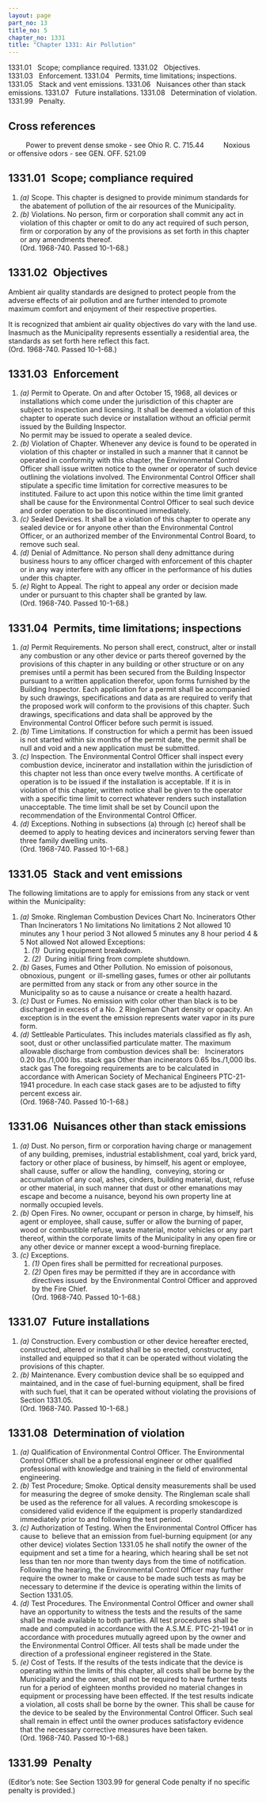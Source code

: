 ```yaml
---
layout: page
part_no: 13
title_no: 5
chapter_no: 1331
title: "Chapter 1331: Air Pollution"
---
```


1331.01   Scope; compliance required.
1331.02   Objectives.
1331.03   Enforcement.
1331.04   Permits, time limitations; inspections.
1331.05   Stack and vent emissions.
1331.06   Nuisances other than stack emissions.
1331.07   Future installations.
1331.08   Determination of violation.
1331.99   Penalty.

## Cross references

         Power to prevent dense smoke - see Ohio R. C. 715.44
         Noxious or offensive odors - see GEN. OFF.
521.09

## 1331.01   Scope; compliance required

1. _(a)_ Scope. This chapter is designed to provide minimum standards for the
abatement of pollution of the air resources of the Municipality.
2. _(b)_ Violations. No person, firm or corporation shall commit any act in
violation of this chapter or omit to do any act required of such person, firm
or corporation by any of the provisions as set forth in this chapter or any
amendments thereof.  
(Ord. 1968-740. Passed 10-1-68.)

## 1331.02   Objectives

Ambient air quality standards are designed to protect people from the
adverse effects of air pollution and are further intended to promote maximum
comfort and enjoyment of their respective properties.

It is recognized that ambient air quality objectives do vary with the land
use. Inasmuch as the Municipality represents essentially a residential area,
the standards as set forth here reflect this fact.  
(Ord. 1968-740. Passed 10-1-68.)

## 1331.03   Enforcement

1. _(a)_ Permit to Operate. On and after October 15, 1968, all devices or
installations which come under the jurisdiction of this chapter are subject to
inspection and licensing. It shall be deemed a violation of this chapter to
operate such device or installation without an official permit issued by the
Building Inspector.  
No permit may be issued to operate a sealed device.
2. _(b)_ Violation of Chapter. Whenever any device is found to be operated in
violation of this chapter or installed in such a manner that it cannot be
operated in conformity with this chapter, the Environmental Control Officer
shall issue written notice to the owner or operator of such device outlining
the violations involved. The Environmental Control Officer shall stipulate a
specific time limitation for corrective measures to be instituted. Failure to
act upon this notice within the time limit granted shall be cause for the
Environmental Control Officer to seal such device and order operation to be
discontinued immediately.
3. _(c)_ Sealed Devices. It shall be a violation of this chapter to operate any
sealed device or for anyone other than the Environmental Control Officer, or an
authorized member of the Environmental Control Board, to remove such seal.
4. _(d)_ Denial of Admittance. No person shall deny admittance during business
hours to any officer charged with enforcement of this chapter or in any way
interfere with any officer in the performance of his duties under this chapter.
5. _(e)_ Right to Appeal. The right to appeal any order or decision made under
or pursuant to this chapter shall be granted by law.  
(Ord. 1968-740. Passed 10-1-68.)

## 1331.04   Permits, time limitations; inspections

1. _(a)_ Permit Requirements. No person shall erect, construct, alter or
install any combustion or any other device or parts thereof governed by the
provisions of this chapter in any building or other structure or on any
premises until a permit has been secured from the Building Inspector pursuant
to a written application therefor, upon forms furnished by the Building
Inspector. Each application for a permit shall be accompanied by such drawings,
specifications and data as are required to verify that the proposed work will
conform to the provisions of this chapter. Such drawings, specifications and
data shall be approved by the Environmental Control Officer before such permit
is issued.
2. _(b)_ Time Limitations. If construction for which a permit has been issued
is not started within six months of the permit date, the permit shall be null
and void and a new application must be submitted.
3. _(c)_ Inspection. The Environmental Control Officer shall inspect every
combustion device, incinerator and installation within the jurisdiction of this
chapter not less than once every twelve months. A certificate of operation is
to be issued if the installation is acceptable. If it is in violation of this
chapter, written notice shall be given to the operator with a specific time
limit to correct whatever renders such installation unacceptable. The time
limit shall be set by Council upon the recommendation of the Environmental
Control Officer.
4. _(d)_ Exceptions. Nothing in subsections (a) through (c) hereof shall be
deemed to apply to heating devices and incinerators serving fewer than three
family dwelling units.  
(Ord. 1968-740. Passed 10-1-68.)

## 1331.05   Stack and vent emissions

The following limitations are to apply for emissions from any stack or vent
within the  Municipality:

1. _(a)_ Smoke.
Ringleman                  Combustion Devices
Chart No.   Incinerators   Other Than Incinerators
1           No limitations No limitations
2           Not allowed    10 minutes any 1 hour period
3           Not allowed    5 minutes any 8 hour period
4 & 5       Not allowed    Not allowed
Exceptions:
    1. _(1)_  During equipment breakdown.
    2. _(2)_  During initial firing from complete shutdown.
2. _(b)_ Gases, Fumes and Other Pollution. No emission of poisonous, obnoxious,
pungent  or ill-smelling gases, fumes or other air pollutants are permitted
from any stack or from any other source in the Municipality so as to cause a
nuisance or create a health hazard.
3. _(c)_ Dust or Fumes. No emission with color other than black is to be
discharged in excess of a No. 2 Ringleman Chart density or opacity. An
exception is in the event the emission represents water vapor in its pure form.
4. _(d)_ Settleable Particulates. This includes materials classified as fly
ash, soot, dust or other unclassified particulate matter. The maximum allowable
discharge from combustion devices shall be:
 
Incinerators            0.20 lbs./1,000 lbs. stack gas
Other than incinerators 0.65 lbs./1,000 lbs. stack gas
The foregoing requirements are to be calculated in accordance with American
Society of Mechanical Engineers PTC-21-1941 procedure. In each case stack gases
are to be adjusted to fifty percent excess air.  
(Ord. 1968-740. Passed 10-1-68.)

## 1331.06   Nuisances other than stack emissions

1. _(a)_ Dust. No person, firm or corporation having charge or management of
any building, premises, industrial establishment, coal yard, brick yard,
factory or other place of business, by himself, his agent or employee, shall
cause, suffer or allow the handling,  conveying, storing or accumulation of any
coal, ashes, cinders, building material, dust, refuse or other material, in
such manner that dust or other emanations may escape and become a nuisance,
beyond his own property line at normally occupied levels.
2. _(b)_ Open Fires. No owner, occupant or person in charge, by himself, his
agent or employee, shall cause, suffer or allow the burning of paper, wood or
combustible refuse, waste material, motor vehicles or any part thereof, within
the corporate limits of the Municipality in any open fire or any other device
or manner except a wood-burning fireplace.
3. _(c)_ Exceptions.
    1. _(1)_ Open fires shall be permitted for recreational purposes.
    2. _(2)_ Open fires may be permitted if they are in accordance with
directives issued  by the Environmental Control Officer and approved by the
Fire Chief.  
(Ord. 1968-740. Passed 10-1-68.)

## 1331.07   Future installations

1. _(a)_ Construction. Every combustion or other device hereafter erected,
constructed, altered or installed shall be so erected, constructed, installed
and equipped so that it can be operated without violating the provisions of
this chapter.
2. _(b)_ Maintenance. Every combustion device shall be so equipped and
maintained, and in the case of fuel-burning equipment, shall be fired with such
fuel, that it can be operated without violating the provisions of Section 1331.05.  
(Ord. 1968-740. Passed 10-1-68.)

## 1331.08   Determination of violation

1. _(a)_ Qualification of Environmental Control Officer. The Environmental
Control Officer shall be a professional engineer or other qualified
professional with knowledge and training in the field of environmental
engineering.
2. _(b)_ Test Procedure; Smoke. Optical density measurements shall be used for
measuring the degree of smoke density. The Ringleman scale shall be used as the
reference for all values. A recording smokescope is considered valid evidence
if the equipment is properly standardized immediately prior to and following
the test period.
3. _(c)_ Authorization of Testing. When the Environmental Control Officer has
cause to  believe that an emission from fuel-burning equipment (or any other
device) violates Section 1331.05 he shall notify the owner of the equipment and set a time for a
hearing, which hearing shall be set not less than ten nor more than twenty days
from the time of notification.  
Following the hearing, the Environmental Control Officer may further require
the owner to make or cause to be made such tests as may be necessary to
determine if the device is operating within the limits of Section 1331.05.
4. _(d)_ Test Procedures. The Environmental Control Officer and owner shall
have an opportunity to witness the tests and the results of the same shall be
made available to both parties. All test procedures shall be made and computed
in accordance with the A.S.M.E. PTC-21-1941 or in accordance with procedures
mutually agreed upon by the owner and the Environmental Control Officer. All
tests shall be made under the direction of a professional engineer registered
in the State.
5. _(e)_ Cost of Tests. If the results of the tests indicate that the device is
operating within the limits of this chapter, all costs shall be borne by the
Municipality and the owner, shall not be required to have further tests run for
a period of eighteen months provided no material changes in equipment or
processing have been effected. If the test results indicate a violation, all
costs shall be borne by the owner. This shall be cause for the device to be
sealed by the Environmental Control Officer. Such seal shall remain in effect
until the owner produces satisfactory evidence that the necessary corrective
measures have been taken.  
(Ord. 1968-740. Passed 10-1-68.)

## 1331.99   Penalty

(Editor’s note: See Section 1303.99 for general Code penalty if no specific penalty
is provided.)
